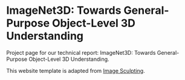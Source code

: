 # ImageNet3D: Towards General-Purpose Object-Level 3D Understanding

Project page for our technical report: ImageNet3D: Towards General-Purpose Object-Level 3D Understanding.

This website template is adapted from [Image Sculpting](https://image-sculpting.github.io).
